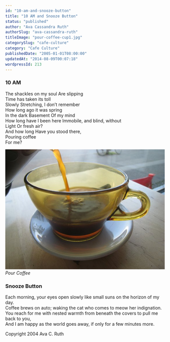 ```yaml
---
id: "10-am-and-snooze-button"
title: "10 AM and Snooze Button"
status: "published"
author: "Ava Cassandra Ruth"
authorSlug: "ava-cassandra-ruth"
titleImage: "pour-coffee-cup1.jpg"
categorySlug: "cafe-culture"
category: "Cafe Culture"
publishedDate: "2005-01-01T08:00:00"
updatedAt: "2014-08-09T00:07:18"
wordpressId: 213
---
```


### 10 AM

The shackles on my soul Are slipping  
Time has taken its toll  
Slowly Stretching, I don’t remember  
How long ago it was spring  
In the dark Basement Of my mind  
How long have I been here Immobile, and blind, without  
Light Or fresh air?  
And how long Have you stood there,  
Pouring coffee  
For me?

![pour coffee cup](pour-coffee-cup1.jpg)  
*Pour Coffee*

### Snooze Button

Each morning, your eyes open slowly like small suns on the horizon of my day.  
Coffee brews on auto; waking the cat who comes to meow her indignation.  
You reach for me with nested warmth from beneath the covers to pull me back to you,  
And I am happy as the world goes away, if only for a few minutes more.

Copyright 2004 Ava C. Ruth
